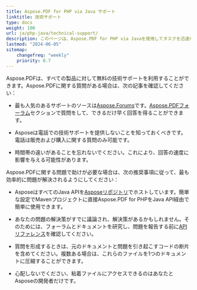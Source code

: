 ```yaml
---
title: Aspose.PDF for PHP via Java サポート
linktitle: 技術サポート
type: docs
weight: 100
url: ja/php-java/technical-support/
description: このページは、Aspose.PDF for PHP via Javaを使用してタスクを迅速かつ高品質で解決するための推奨事項を提供します。
lastmod: "2024-06-05"
sitemap:
    changefreq: "weekly"
    priority: 0.7
---
```


Aspose.PDFは、すべての製品に対して無料の技術サポートを利用することができます。Aspose.PDFに関する質問がある場合は、次の記事を確認してください：

- 最も人気のあるサポートのソースは[Aspose.Forums](https://forum.aspose.com/)です。[Aspose.PDFフォーラム](https://forum.aspose.com/c/pdf/10)セクションで質問をして、できるだけ早く回答を得ることができます。

- Asposeは電話での技術サポートを提供しないことを知っておくべきです。電話は販売および購入に関する質問のみ可能です。

- 時間帯の違いがあることを忘れないでください。これにより、回答の速度に影響を与える可能性があります。

Aspose.PDFに関する問題で助けが必要な場合は、次の推奨事項に従って、最も効率的に問題が解決されるようにしてください：

- AsposeはすべてのJava APIを[Asposeリポジトリ](https://repository.aspose.com/webapp/#/artifacts/browse/tree/General/repo/com/aspose/aspose-pdf)でホストしています。簡単な設定でMavenプロジェクトに直接Aspose.PDF for PHPをJava API経由で簡単に使用できます。

- あなたの問題の解決策がすでに議論され、解決策があるかもしれません。そのためには、フォーラムとドキュメントを研究し、問題を報告する前に[APIリファレンス](https://reference.aspose.com/pdf/java)を確認してください。

- 質問を形成するときは、元のドキュメントと問題を引き起こすコードの断片を含めてください。複数ある場合は、これらのファイルを1つのドキュメントに圧縮することができます。

- 心配しないでください、粘着ファイルにアクセスできるのはあなたとAsposeの開発者だけです。